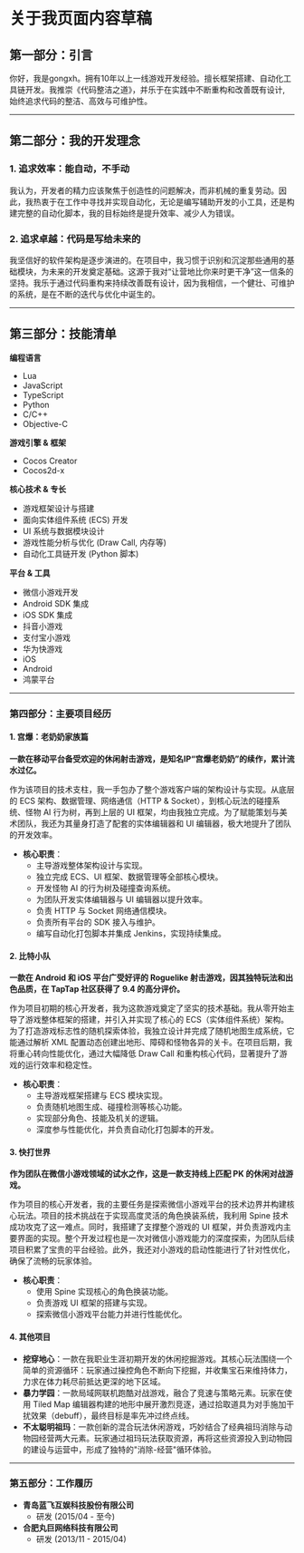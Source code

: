 # 关于我页面内容草稿

## 第一部分：引言

你好，我是gongxh。拥有10年以上一线游戏开发经验。擅长框架搭建、自动化工具链开发。我推崇《代码整洁之道》，并乐于在实践中不断重构和改善既有设计, 始终追求代码的整洁、高效与可维护性。

---

## 第二部分：我的开发理念

### 1. 追求效率：能自动，不手动
我认为，开发者的精力应该聚焦于创造性的问题解决，而非机械的重复劳动。因此，我热衷于在工作中寻找并实现自动化，无论是编写辅助开发的小工具，还是构建完整的自动化脚本，我的目标始终是提升效率、减少人为错误。

### 2. 追求卓越：代码是写给未来的
我坚信好的软件架构是逐步演进的。在项目中，我习惯于识别和沉淀那些通用的基础模块，为未来的开发奠定基础。这源于我对“让营地比你来时更干净”这一信条的坚持。我乐于通过代码重构来持续改善既有设计，因为我相信，一个健壮、可维护的系统，是在不断的迭代与优化中诞生的。

---

## 第三部分：技能清单

**编程语言**
*   Lua
*   JavaScript
*   TypeScript
*   Python
*   C/C++
*   Objective-C

**游戏引擎 & 框架**
*   Cocos Creator
*   Cocos2d-x

**核心技术 & 专长**
*   游戏框架设计与搭建
*   面向实体组件系统 (ECS) 开发
*   UI 系统与数据模块设计
*   游戏性能分析与优化 (Draw Call, 内存等)
*   自动化工具链开发 (Python 脚本)

**平台 & 工具**
*   微信小游戏开发
*   Android SDK 集成
*   iOS SDK 集成
*   抖音小游戏
*   支付宝小游戏
*   华为快游戏
*   iOS
*   Android
*   鸿蒙平台

---

### 第四部分：主要项目经历

#### 1. 宫爆：老奶奶家族篇

**一款在移动平台备受欢迎的休闲射击游戏，是知名IP“宫爆老奶奶”的续作，累计流水过亿。**

作为该项目的技术支柱，我一手包办了整个游戏客户端的架构设计与实现。从底层的 ECS 架构、数据管理、网络通信（HTTP & Socket），到核心玩法的碰撞系统、怪物 AI 行为树，再到上层的 UI 框架，均由我独立完成。为了赋能策划与美术团队，我还为其量身打造了配套的实体编辑器和 UI 编辑器，极大地提升了团队的开发效率。

*   **核心职责**：
    *   主导游戏整体架构设计与实现。
    *   独立完成 ECS、UI 框架、数据管理等全部核心模块。
    *   开发怪物 AI 的行为树及碰撞查询系统。
    *   为团队开发实体编辑器与 UI 编辑器以提升效率。
    *   负责 HTTP 与 Socket 网络通信模块。
    *   负责所有平台的 SDK 接入与维护。
    *   编写自动化打包脚本并集成 Jenkins，实现持续集成。

#### 2. 比特小队

**一款在 Android 和 iOS 平台广受好评的 Roguelike 射击游戏，因其独特玩法和出色品质，在 TapTap 社区获得了 9.4 的高分评价。**

作为项目初期的核心开发者，我为这款游戏奠定了坚实的技术基础。我从零开始主导了游戏整体框架的搭建，并引入并实现了核心的 ECS（实体组件系统）架构。为了打造游戏标志性的随机探索体验，我独立设计并完成了随机地图生成系统，它能通过解析 XML 配置动态创建出地形、障碍和怪物各异的关卡。在项目后期，我将重心转向性能优化，通过大幅降低 Draw Call 和重构核心代码，显著提升了游戏的运行效率和稳定性。

*   **核心职责**：
    *   主导游戏框架搭建与 ECS 模块实现。
    *   负责随机地图生成、碰撞检测等核心功能。
    *   实现部分角色、技能及机关的逻辑。
    *   深度参与性能优化，并负责自动化打包脚本的开发。

#### 3. 快打世界

**作为团队在微信小游戏领域的试水之作，这是一款支持线上匹配 PK 的休闲对战游戏。**

作为项目的核心开发者，我的主要任务是探索微信小游戏平台的技术边界并构建核心玩法。项目的技术挑战在于实现高度灵活的角色换装系统，我利用 Spine 技术成功攻克了这一难点。同时，我搭建了支撑整个游戏的 UI 框架，并负责游戏内主要界面的实现。整个开发过程也是一次对微信小游戏能力的深度探索，为团队后续项目积累了宝贵的平台经验。此外，我还对小游戏的启动性能进行了针对性优化，确保了流畅的玩家体验。

*   **核心职责**：
    *   使用 Spine 实现核心的角色换装功能。
    *   负责游戏 UI 框架的搭建与实现。
    *   探索微信小游戏平台能力并进行性能优化。

#### 4. 其他项目
*   **挖穿地心**：一款在我职业生涯初期开发的休闲挖掘游戏。其核心玩法围绕一个简单的资源循环：玩家通过操控角色不断向下挖掘，并收集宝石来维持体力，力求在体力耗尽前抵达更深的地下区域。
*   **暴力学园**：一款局域网联机跑酷对战游戏，融合了竞速与策略元素。玩家在使用 Tiled Map 编辑器构建的地形中展开激烈竞逐，通过拾取道具为对手施加干扰效果（debuff），最终目标是率先冲过终点线。
*   **不太聪明祖玛**：一款创新的混合玩法休闲游戏，巧妙结合了经典祖玛消除与动物园经营两大元素。玩家通过祖玛玩法获取资源，再将这些资源投入到动物园的建设与运营中，形成了独特的"消除-经营"循环体验。

---

### 第五部分：工作履历

*   **青岛蓝飞互娱科技股份有限公司**
    *   研发 (2015/04 - 至今)
*   **合肥丸巨网络科技有限公司**
    *   研发 (2013/11 - 2015/04)